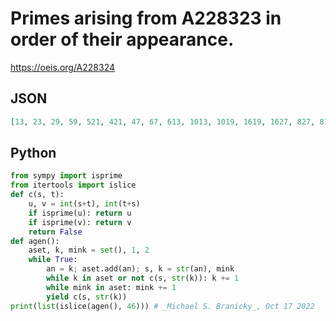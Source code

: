# Primes arising from A228323 in order of their appearance\.
https://oeis.org/A228324
## JSON
```JSON
[13, 23, 29, 59, 521, 421, 47, 67, 613, 1013, 1019, 1619, 1627, 827, 811, 1511, 1523, 1223, 1217, 2017, 2029, 1429, 1433, 2633, 2647, 1847, 1831, 2531, 2539, 2239, 2237, 2437, 2441, 3041, 3049, 3449, 3457, 2857, 2843, 3643, 3659, 3259, 3251, 3851, 3853, 4253]
```
## Python
```Python
from sympy import isprime
from itertools import islice
def c(s, t):
    u, v = int(s+t), int(t+s)
    if isprime(u): return u
    if isprime(v): return v
    return False
def agen():
    aset, k, mink = set(), 1, 2
    while True:
        an = k; aset.add(an); s, k = str(an), mink
        while k in aset or not c(s, str(k)): k += 1
        while mink in aset: mink += 1
        yield c(s, str(k))
print(list(islice(agen(), 46))) # _Michael S. Branicky_, Oct 17 2022
```
